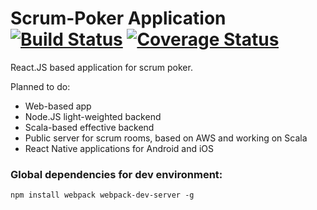 # Scrum-Poker Application [![Build Status][build-badge]][build] [![Coverage Status][codecov-badge]][codecov] 

React.JS based application for scrum poker.

Planned to do:
- Web-based app
- Node.JS light-weighted backend
- Scala-based effective backend
- Public server for scrum rooms, based on AWS and working on Scala
- React Native applications for Android and iOS

### Global dependencies for dev environment:
`npm install webpack webpack-dev-server -g`


[build-badge]: https://travis-ci.org/EuDgee/Scrum-Poker-App.svg?branch=master
[build]: https://travis-ci.org/EuDgee/Scrum-Poker-App

[codecov-badge]: https://codecov.io/github/EuDgee/Scrum-Poker-App/coverage.svg?branch=master
[codecov]: https://codecov.io/github/EuDgee/Scrum-Poker-App?branch=master
